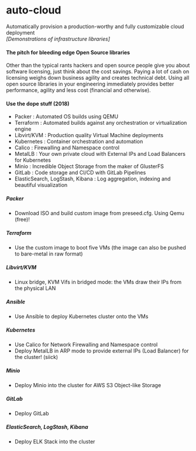 # auto-cloud
Automatically provision a production-worthy and fully customizable cloud deployment<br>
<i>[Demonstrations of infrastructure libraries]</i>

#### The pitch for bleeding edge Open Source libraries
Other than the typical rants hackers and open source people give you about software licensing, just think about the cost savings. Paying a lot of cash on licensing weighs down business agility and creates technical debt. Using all open source libraries in your engineering immediately provides better performance, agility and less cost (financial and otherwise).

#### Use the dope stuff (2018)
- Packer : Automated OS builds using QEMU
- Terraform : Automated builds against any orchestration or virtualization engine
- Libvirt/KVM : Production quality Virtual Machine deployments
- Kubernetes : Container orchestration and automation
- Calico : Firewalling and Namespace control
- MetalLB : Your own private cloud with External IPs and Load Balancers for Kubernetes
- Minio : Incredible Object Storage from the maker of GlusterFS
- GitLab : Code storage and CI/CD with GitLab Pipelines
- ElasticSearch, LogStash, Kibana : Log aggregation, indexing and beautiful visualization

##### Packer
- Download ISO and build custom image from preseed.cfg. Using Qemu (free)!

##### Terraform
- Use the custom image to boot five VMs (the image can also be pushed to bare-metal in raw format)

##### Libvirt/KVM
- Linux bridge, KVM Vifs in bridged mode: the VMs draw their IPs from the physical LAN

##### Ansible
- Use Ansible to deploy Kubernetes cluster onto the VMs

##### Kubernetes
- Use Calico for Network Firewalling and Namespace control
- Deploy MetalLB in ARP mode to provide external IPs (Load Balancer) for the cluster! (siick)

##### Minio
- Deploy Minio into the cluster for AWS S3 Object-like Storage

##### GitLab
- Deploy GitLab

##### ElasticSearch, LogStash, Kibana
- Deploy ELK Stack into the cluster
